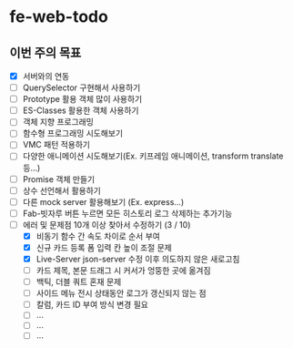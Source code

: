 # fe-web-todo

## 이번 주의 목표

- [x] 서버와의 연동
- [ ] QuerySelector 구현해서 사용하기
- [ ] Prototype 활용 객체 많이 사용하기
- [ ] ES-Classes 활용한 객체 사용하기
- [ ] 객체 지향 프로그래밍
- [ ] 함수형 프로그래밍 시도해보기
- [ ] VMC 패턴 적용하기
- [ ] 다양한 애니메이션 시도해보기(Ex. 키프레임 애니메이션, transform translate 등...)
- [ ] Promise 객체 만들기
- [ ] 상수 선언해서 활용하기
- [ ] 다른 mock server 활용해보기 (Ex. express...)
- [ ] Fab-빗자루 버튼 누르면 모든 히스토리 로그 삭제하는 추가기능 
- [ ] 에러 및 문제점 10개 이상 찾아서 수정하기 (3 / 10)
  - [x] 비동기 함수 간 속도 차이로 순서 부여
  - [x] 신규 카드 등록 폼 입력 칸 높이 조절 문제
  - [x] Live-Server json-server 수정 이후 의도하지 않은 새로고침
  - [ ] 카드 제목, 본문 드래그 시 커서가 엉뚱한 곳에 옮겨짐
  - [ ] 백틱, 더블 쿼트 혼재 문제
  - [ ] 사이드 메뉴 전시 상태동안 로그가 갱신되지 않는 점
  - [ ] 칼럼, 카드 ID 부여 방식 변경 필요
  - [ ] ...
  - [ ] ...
  - [ ] ...
